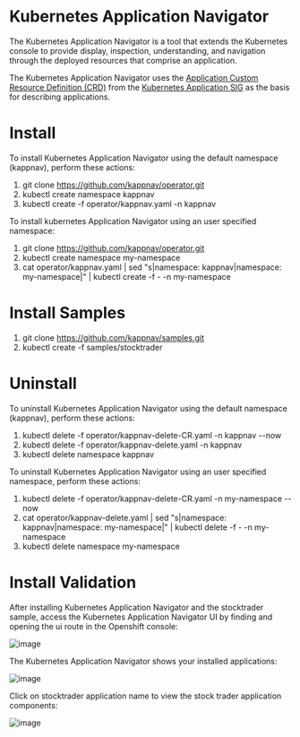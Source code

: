 # Kubernetes Application Navigator

The Kubernetes Application Navigator is a tool that extends the Kubernetes console to provide display, inspection, understanding, and navigation through the deployed resources that comprise an application.

The Kubernetes Application Navigator uses the [Application Custom Resource Definition (CRD)](https://github.com/kubernetes-sigs/application/blob/master/config/crds/app_v1beta1_application.yaml) from the [Kubernetes Application SIG](https://github.com/kubernetes-sigs/application) as the basis for describing applications.

# Install

To install Kubernetes Application Navigator using the default namespace (kappnav), perform these actions: 

1. git clone https://github.com/kappnav/operator.git
1. kubectl create namespace kappnav
1. kubectl create -f operator/kappnav.yaml -n kappnav 

To install kubernetes Application Navigator using an user specified namespace:

1. git clone https://github.com/kappnav/operator.git
1. kubectl create namespace my-namespace
1. cat operator/kappnav.yaml | sed "s|namespace: kappnav|namespace: my-namespace|" | kubectl create -f - -n my-namespace

# Install Samples

1. git clone https://github.com/kappnav/samples.git
1. kubectl create -f samples/stocktrader

# Uninstall

To uninstall Kubernetes Application Navigator using the default namespace (kappnav), perform these actions: 

1. kubectl delete -f operator/kappnav-delete-CR.yaml -n kappnav --now
1. kubectl delete -f operator/kappnav-delete.yaml -n kappnav
1. kubectl delete namespace kappnav 

To uninstall Kubernetes Application Navigator using an user specified namespace, perform these actions: 

1. kubectl delete -f operator/kappnav-delete-CR.yaml -n my-namespace --now
1. cat operator/kappnav-delete.yaml | sed "s|namespace: kappnav|namespace: my-namespace|" | kubectl delete -f - -n my-namespace
1. kubectl delete namespace my-namespace 

# Install Validation

After installing Kubernetes Application Navigator and the stocktrader sample, access the Kubernetes Application Navigator UI by finding and opening the ui route in the Openshift console: 

![image](https://github.com/kappnav/README/blob/master/images/routes.png)

The Kubernetes Application Navigator shows your installed applications:

![image](https://github.com/kappnav/README/blob/master/images/applications.png)

Click on stocktrader application name to view the stock trader application components: 

![image](https://github.com/kappnav/README/blob/master/images/components.png)
